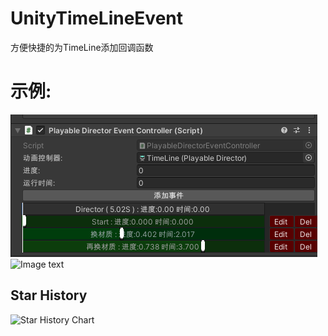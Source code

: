 # UnityTimeLineEvent

方便快捷的为TimeLine添加回调函数

# 示例:

![Image text](https://github.com/corle-bell/UnityTimeLineEvent/blob/main/ScreenShoot/QQ%E5%9B%BE%E7%89%8720210720115727.png)
![Image text](https://github.com/corle-bell/UnityTimeLineEvent/blob/main/ScreenShoot/vwz24-ki4zl.gif)



## Star History

![Star History Chart](https://api.star-history.com/svg?repos=corle-bell/UnityTimeLineEvent)
